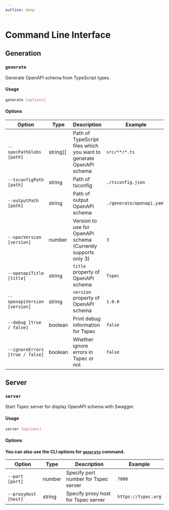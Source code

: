 ```yaml
---
outline: deep
---
```

# Command Line Interface

## Generation

### **`generate`**

Generate OpenAPI schema from TypeScript types.

#### Usage

```sh
generate [options]
```

#### Options

|Option|Type|Description|Example|
|-|-|-|-|
|`--specPathGlobs [path]`|string[]|Path of TypeScript files which you want to generate OpenAPI schema|`src/**/*.ts`|
|`--tsconfigPath [path]`|string|Path of tsconfig|`./tsconfig.json`|
|`--outputPath [path]`|string|Path of output OpenAPI schema|`./generate/openapi.yaml`|
|`--specVersion [version]`|number|Version to use for OpenAPI schema (Currently supports only 3)|`3`|
|`--openapiTitle [title]`|string|`title` property of OpenAPI schema|`Tspec`|
|`--openapiVersion [version]`|string|`version` property of OpenAPI schema|`1.0.0`|
|`--debug [true / false]`|boolean|Print debug information for Tspec|`false`|
|`--ignoreErrors [true / false]`|boolean|Whether ignore errors in Tspec or not|`false`|

## Server

### **`server`**

Start Tspec server for display OpenAPI schema with Swagger.

#### Usage

```sh
server [options]
```

#### Options

**You can also use the CLI options for [`generate`](#generate) command.**

|Option|Type|Description|Example|
|-|-|-|-|
|`--port [port]`|number|Specify port number for Tspec server|`7080`|
|`--proxyHost [host]`|string|Specify proxy host for Tspec server|`https://tspec.org`|
